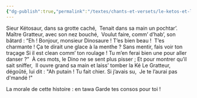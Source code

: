 ```yaml
---
{"dg-publish":true,"permalink":"/textes/chants-et-versets/le-ketos-et-le-renarsotek/","created":"2024-05-25T20:56:29.744+02:00","updated":"2024-05-25T08:29:52.042+02:00"}
---
```



Sieur Kétosaur, dans sa grotte caché, 
Tenait dans sa main un pochtar’. 
Maître Gratteur, avec son nez bouché, 
Voulut faire, comm’ d’hab’, son bâtard :
“Eh ! Bonjour, monsieur Dinosaure !
T’es bien beau ! 
T’es charmante !
Ça te dirait une glace à la menthe ?
Sans mentir, fais voir ton traçage
Si il est clean comm’ ton roulage !
Tu m’en ferai bien une pour aller danser ?” 
À ces mots, le Dino ne se sent plus pisser ;
Et pour montrer qu’il sait sniffer, 
Il ouvre grand sa main et laiss’ tomber la Ké
Le Gratteur, dégoûté, lui dit :
"Ah putain ! Tu fait chier.
Si j’avais su, 
Je te l’aurai pas d'mandé !"

La morale de cette histoire : en tawa
Garde tes consos pour toi !